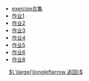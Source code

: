 - [exercise合集](财务报表分析/财报exercise合集.md)
- [作业1](财务报表分析/作业1.md)
- [作业2](财务报表分析/作业2.md)
- [作业3](财务报表分析/作业3.md)
- [作业4](财务报表分析/作业4.md)
- [作业5](财务报表分析/作业5.md)
- [作业6](财务报表分析/作业6.md)
- [作业8](财务报表分析/作业8.md)


&nbsp;
&nbsp;
[$\ \large{\longleftarrow 返回}$](readcourse.md)